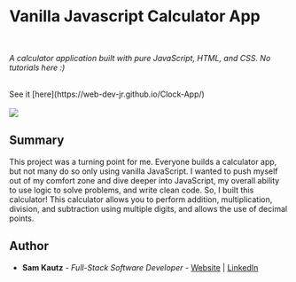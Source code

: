 # Vanilla Javascript Calculator App

<br>

_A calculator application built with pure JavaScript, HTML, and CSS. No tutorials here :)_

<br>
See it [here](https://web-dev-jr.github.io/Clock-App/)
<br>
<br>
<image src="images/calculator.PNG">
  
## Summary

This project was a turning point for me. Everyone builds a calculator app, but not many do so only using vanilla JavaScript. I wanted to push myself out of my comfort zone and dive deeper into JavaScript, my overall ability to use logic to solve problems, and write clean code. So, I built this calculator! This calculator allows you to perform addition, multiplication, division, and subtraction using multiple digits, and allows the use of decimal points. 

## Author

* **Sam Kautz** - *Full-Stack Software Developer* - [Website](https://samkautzresume.dev/) | [LinkedIn](https://www.linkedin.com/in/sam-k-64455416a/)
